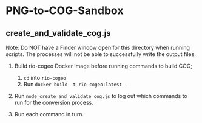 # PNG-to-COG-Sandbox

## create_and_validate_cog.js

Note: Do NOT have a Finder window open for this directory when running scripts. The processes will not be able to successfully write the output files.

1. Build rio-cogeo Docker image before running commands to build COG;
    1. `cd` into `rio-cogeo`
    2. Run `docker build -t rio-cogeo:latest .`

2. Run `node create_and_validate_cog.js` to log out which commands to run for the conversion process.
3. Run each command in turn.
